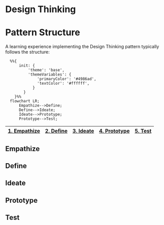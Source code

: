 # Design Thinking

# Pattern Structure

A learning experience implementing the Design Thinking pattern typically follows the structure:

```mermaid
  %%{
      init: {
          'theme': 'base', 
          'themeVariables': { 
              'primaryColor': '#4986ad',
              'textColor': '#ffffff',
            }
        }
    }%%
  flowchart LR;
      Empathize-->Define;
      Define-->Ideate;
      Ideate-->Prototype;
      Prototype-->Test;
```

| [1. Empathize](#empathize) | [2. Define](#define) | [3. Ideate](#ideate) | [4. Prototype](#prototype) | [5. Test](#test) |
| -------------------------- | -------------------- | -------------------- | -------------------------- | ---------------- |

## Empathize

## Define

## Ideate

## Prototype

## Test
